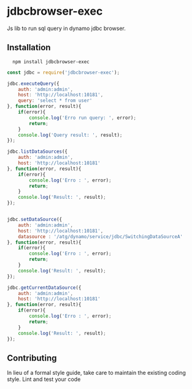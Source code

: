 jdbcbrowser-exec
=========

Js lib to run sql query in dynamo jdbc browser.

## Installation
```
  npm install jdbcbrowser-exec
```

```javascript
const jdbc = require('jdbcbrowser-exec');

jdbc.executeQuery({
    auth: 'admin:admin',
    host: 'http://localhost:10181',
    query: 'select * from user'    
}, function(error, result){
    if(error){
        console.log('Erro run query: ', error);
        return;
    }
    console.log('Query result: ', result);
});

jdbc.listDataSources({
    auth: 'admin:admin',
    host: 'http://localhost:10181'
}, function(error, result){
    if(error){
        console.log('Erro : ', error);
        return;
    }
    console.log('Result: ', result);
});


jdbc.setDataSource({
    auth: 'admin:admin',
    host: 'http://localhost:10181', 
    datasource : '/atg/dynamo/service/jdbc/SwitchingDataSourceA'
}, function(error, result){
    if(error){
        console.log('Erro : ', error);
        return;
    }
    console.log('Result: ', result);
});

jdbc.getCurrentDataSource({
    auth: 'admin:admin',
    host: 'http://localhost:10181'
}, function(error, result){
    if(error){
        console.log('Erro : ', error);
        return;
    }
    console.log('Result: ', result);
});

```

## Contributing

In lieu of a formal style guide, take care to maintain the existing coding style. Lint and test your code